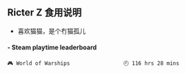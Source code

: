 ## Ricter Z 食用说明
- 喜欢猫猫，是个冇猫孤儿

<!-- steam-box start -->
#### - Steam playtime leaderboard
```text
🎮 World of Warships                 🕘 116 hrs 28 mins
```
<!-- Powered by https://github.com/YouEclipse/steam-box . -->
<!-- steam-box end -->
